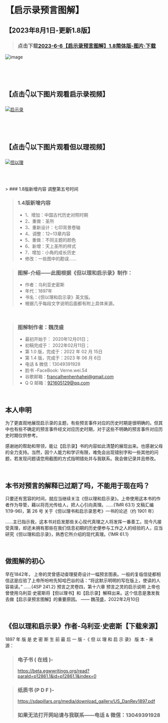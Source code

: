 





# 【启示录预言图解】

## 【2023年8月1日-更新1.8版】

> ### 点击下载<a href="https://github.com/VerneWei/Revelation-Illustration/raw/main/%E5%90%AF%E7%A4%BA%E5%BD%95%E9%A2%84%E8%A8%80%E5%9B%BE%E8%A7%A3%20-1.8-%20%E7%AE%80%E4%BD%93%E7%94%B5%E5%AD%90%E5%88%86%E4%BA%AB%E7%89%88%20%C2%B7%202023-8-1.jpg">2023-6-6【启示录预言图解】1.8简体版-图片·下载</a>


![image](https://github.com/VerneWei/Revelation-Illustration/blob/main/%E5%90%AF%E7%A4%BA%E5%BD%95%E9%A2%84%E8%A8%80%E5%9B%BE%E8%A7%A3%20-1.8-%20%E7%AE%80%E4%BD%93%E7%94%B5%E5%AD%90%E5%88%86%E4%BA%AB%E7%89%88%20%C2%B7%202023-8-1.jpg)

<br>
<br>
<br>

## 【点击👇以下图片观看启示录视频】
[![启示录](https://i.ytimg.com/vi/aPByd-Kuvxo/hqdefault.jpg)](https://www.youtube.com/watch?v=aPByd-Kuvxo&list=PLYL1obvmroFGvDZQMT6pxMEPieoPIzi4E "点击播放")

<br>
<br>
<br>

## 【点击👇以下图片观看但以理视频】
[![但以理](https://i.ytimg.com/vi/5CZJmdGottg/hqdefault.jpg)](https://www.youtube.com/watch?v=5CZJmdGottg&list=PLYL1obvmroFF6C9Vk7H5hV8TRshAS7z9y&index=1&t=175s "点击播放")

<br>
<br>
<br>
> ### 1.8版新增内容
调整第五号时间

> ### 1.4版新增内容
> - 1、增加：中国古代历史对照时期
> - 2、重做：圣所
> - 3、重新设计：七印背景卷轴
> - 4、调整：12~13章内容
> - 5、重做：不同主题的颜色
> - 6、新增：天上圣所的样式
> - 7、增加：小角的成长历史
> - 修改：一些图中的勘误……




> ### 图解-介绍——此图根据《但以理和启示录》制作：
> - 作者：乌利亚史密斯
> - 年代：1897年
> - 书名：《但以理和启示录》英文版。
> - 根据几乎每段文字说明后面都有附上具体来源。

<br>

> ### 图解制作者：魏茂盛     
> - 最初开始于：     2020年12月01日；
> - 初稿完成于：     2022年02月11日； 
> - 第 1.0 版，完成于：2022 年 02 月 15日
> - 第 1.4 版，完成于：2023 年 06 月 6日
> - 电话 & 微信：13049391928
> - 脸书 -FaceBook: Verne.wei.54
> - 谷歌邮箱：francalhenhenhahei@gmail.com
> - Q Q 邮箱：921605129@qq.com

<br>

## 本人申明

为了更直观地展现启示录的主题，有些预言事件对应的历史时期是很明确的。但其中也有些不确定的预言事件经文对应历史时期，对于这些不明确的预言事件对应历史时期仅供参考。

感谢祂的帮助和带领，能让【启示录】书的内容如此清楚的展现出来。也感谢父母的全力支持。当然，因个人能力和学识有限，难免会出现错别字和一些其他的问题，若发现问题请您用截图的方式指明错处并与我联系。我会做记录并且修改。


<br>

## 本书对预言的解释已过期了吗，不能用于现在吗？

只要还有宽容的时间，就应当继续关注《但以理和启示录》。上帝使用这本书的作者作为导管，藉以将亮光传给人，把人心引向真理。......{1MR 63.1} 文稿汇编 1(19-96)，第 26 号 关于《但以理书和启示录思考》一书的论述（约 1901 年）

......主已指示我，这本书对启发那些关心现代真理之人将发挥一番善工。现今凡接受真理，却还未拥有那些在我们信息初期的历史便参与工作之人的经验的人，应当研究《但以理和启示录》，熟悉它所介绍的现代真理。{1MR 61.1}

<br>


## 做图解的初心

早在1842年， 上帝的灵曾感动查理斐奇设计一幅预言图表。一般的复临信徒都相信这是应验了上帝所吩咐先知哈巴谷的话：“将这默示明明的写在版上，使读的人容易读。” ......{4SP 241.2} 预言之灵卷四，第十六章 
预言之灵的启示说明 上帝也曾使用乌利亚·史密斯将【但以理书】和【启示录】解释出来。这个信息是激发我去做【启示录预言图解】的重要原因。
—— 魏茂盛，2022年2月10日


<br>

## 《但以理和启示录》作者-乌利亚·史密斯【下载来源】

1897 年 版 是 史 密 斯 生 前 最 后 一 版 -《 但 以 理 和 启 示 录》 版 本 - 来 源：
> ### 电子书 ( 在线 )- 
> https://beta.egwwritings.org/read?paraId=p12861.1&id=p12861.1&index=0

> ### 纸质书 (P D F )-
> https://sdapillars.org/media/download_gallery/US_DanRev1897.pdf
> ### 如果无法打开网站请与我联系——电话 & 微信：13049391928





